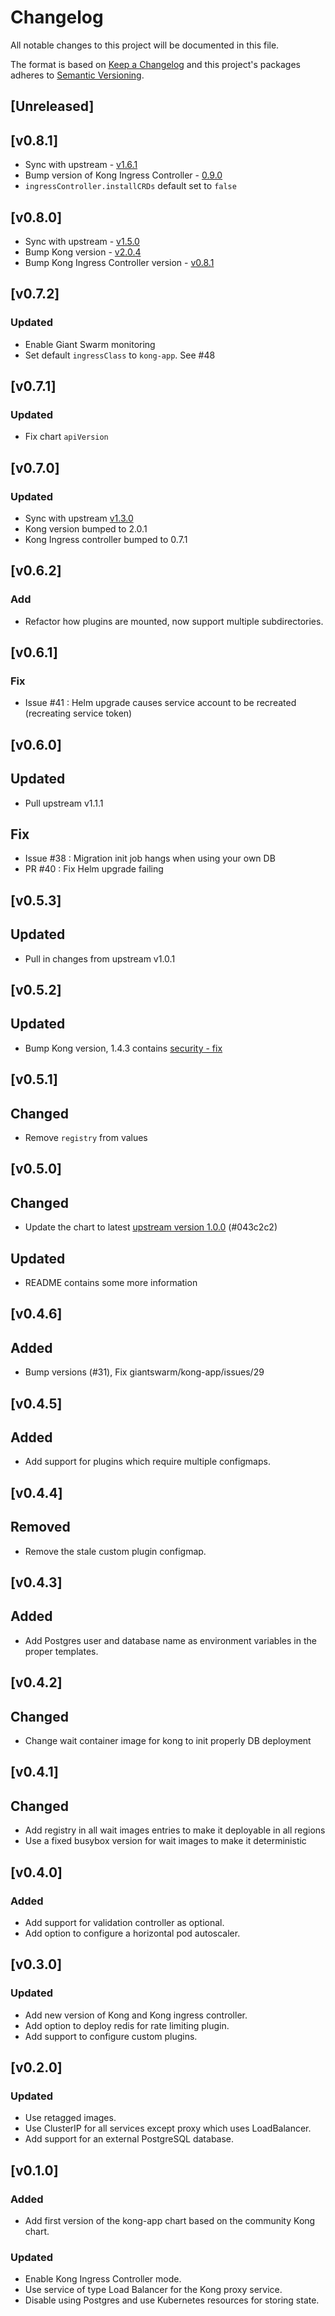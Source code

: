 # Changelog

All notable changes to this project will be documented in this file.

The format is based on [Keep a Changelog](http://keepachangelog.com/en/1.0.0/)
and this project's packages adheres to [Semantic Versioning](http://semver.org/spec/v2.0.0.html).

## [Unreleased]

## [v0.8.1]

- Sync with upstream - [v1.6.1](https://github.com/Kong/charts/blob/master/charts/kong/CHANGELOG.md#161)
- Bump version of Kong Ingress Controller - [0.9.0](https://github.com/Kong/kubernetes-ingress-controller/blob/master/CHANGELOG.md#090---20200526)
- `ingressController.installCRDs` default set to `false`

## [v0.8.0]

- Sync with upstream - [v1.5.0](https://github.com/Kong/charts/blob/master/charts/kong/CHANGELOG.md#150)
- Bump Kong version - [v2.0.4](https://github.com/Kong/kong/blob/master/CHANGELOG.md#204)
- Bump Kong Ingress Controller version - [v0.8.1](https://github.com/Kong/kubernetes-ingress-controller/blob/master/CHANGELOG.md#081---20200415)

## [v0.7.2]

### Updated
 - Enable Giant Swarm monitoring
 - Set default `ingressClass` to `kong-app`. See #48

## [v0.7.1]

### Updated
 - Fix chart `apiVersion`

## [v0.7.0]

### Updated
 - Sync with upstream [v1.3.0](https://github.com/Kong/charts/blob/master/charts/kong/CHANGELOG.md#130)
 - Kong version bumped to 2.0.1
 - Kong Ingress controller bumped to 0.7.1

## [v0.6.2]

### Add

- Refactor how plugins are mounted, now support multiple subdirectories.

## [v0.6.1]

### Fix

- Issue #41 : Helm upgrade causes service account to be recreated (recreating service token)

## [v0.6.0]

## Updated

- Pull upstream v1.1.1

## Fix

- Issue #38 : Migration init job hangs when using your own DB
- PR #40 : Fix Helm upgrade failing

## [v0.5.3]

## Updated

- Pull in changes from upstream v1.0.1

## [v0.5.2]

## Updated

- Bump Kong version, 1.4.3 contains [security - fix](https://github.com/Kong/kong/blob/master/CHANGELOG.md#143)

## [v0.5.1]

## Changed

- Remove `registry` from values

## [v0.5.0]

## Changed

- Update the chart to latest [upstream version 1.0.0](https://github.com/Kong/charts) (#043c2c2)

## Updated

- README contains some more information

## [v0.4.6]

## Added

- Bump versions (#31), Fix giantswarm/kong-app/issues/29

## [v0.4.5]

## Added

- Add support for plugins which require multiple configmaps.

## [v0.4.4]

## Removed

- Remove the stale custom plugin configmap.

## [v0.4.3]

## Added

- Add Postgres user and database name as environment variables in the proper templates.

## [v0.4.2]

## Changed

- Change wait container image for kong to init properly DB deployment

## [v0.4.1]

## Changed

- Add registry in all wait images entries to make it deployable in all regions
- Use a fixed busybox version for wait images to make it deterministic

## [v0.4.0]

### Added

- Add support for validation controller as optional.
- Add option to configure a horizontal pod autoscaler.

## [v0.3.0]

### Updated

- Add new version of Kong and Kong ingress controller.
- Add option to deploy redis for rate limiting plugin.
- Add support to configure custom plugins.

## [v0.2.0]

### Updated

- Use retagged images.
- Use ClusterIP for all services except proxy which uses LoadBalancer.
- Add support for an external PostgreSQL database.

## [v0.1.0]

### Added

- Add first version of the kong-app chart based on the community Kong chart.

### Updated

- Enable Kong Ingress Controller mode.
- Use service of type Load Balancer for the Kong proxy service.
- Disable using Postgres and use Kubernetes resources for storing state.
